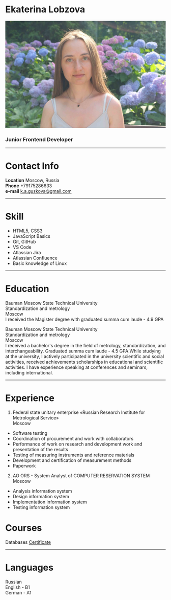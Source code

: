 # Ekaterina Lobzova
![Foto](DSCF2295.JPG)

### Junior Frontend Developer

***********************
# Contact Info

**Location** Moscow, Russia  
**Phone** +79175286633  
**e-mail** k.a.guskova@gmail.com

************************
# Skill

* HTML5, CSS3
* JavaScript Basics
* Git, GitHub
* VS Code
* Atlassian Jira
* Atlassian Confluence
* Basic knowledge of Linux

**************************
# Education
Bauman Moscow State Technical University  
Standardization and metrology  
Moscow  
I received the Magister degree with graduated summa cum laude - 4.9 GPA  

Bauman Moscow State Technical University  
Standardization and metrology  
Moscow  
I received a bachelor's degree in the field of metrology, standardization, and interchangeability. Graduated summa cum laude - 4.5 GPA.While studying at the university, I actively participated in the university scientific and social activities, received achievements scholarships in educational and scientific activities. I have experience speaking at conferences and seminars, including international.

************************
# Experience
1. Federal state unitary enterprise «Russian Research Institute for Metrological Service»  
Moscow  
* Software testing 
* Сoordination of procurement and work with collaborators 
* Performance of work on research and development work and presentation of the results 
* Testing of measuring instruments and reference materials 
* Development and certification of measurement methods 
* Paperwork

2. AO ORS - System Analyst of COMPUTER RESERVATION SYSTEM  
Moscow  

* Analysis information system
* Design information system
* Implementation information system
* Testing information system

# Courses
Databases
[Certificate](https://coursera.org/share/a6bc853afa8ee08be729c4b47429a385)

********************************
# Languages
Russian  
English - B1  
German - A1  
